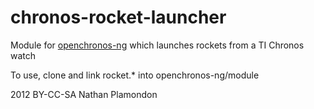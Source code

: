 chronos-rocket-launcher
=======================

Module for [openchronos-ng](http://openchronos-ng.sourceforge.net/) which launches rockets from a TI Chronos watch

To use, clone and link rocket.* into openchronos-ng/module 

2012 BY-CC-SA Nathan Plamondon
